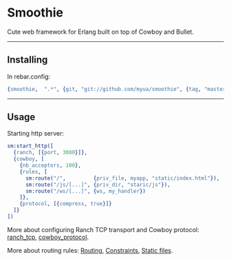 # Smoothie
Cute web framework for Erlang built on top of Cowboy and Bullet.

----
## Installing

In rebar.config:

```Erlang
{smoothie,  ".*", {git, "git://github.com/myua/smoothie", {tag, "master"} }}
```

----
## Usage

Starting http server:

```Erlang
sm:start_http([
  {ranch, [{port, 3000}]},
  {cowboy, [
    {nb_acceptors, 100},
    {rules, [
      sm:route("/",         {priv_file, myapp, "static/index.html"}),
      sm:route("/js/[...]", {priv_dir, "staric/js"}),
      sm:route("/ws/[...]", {ws, my_handler})
    ]},
    {protocol, [{compress, true}]}
  ]}
])
```

More about configuring Ranch TCP transport and Cowboy protocol: 
[ranch\_tcp](http://ninenines.eu/docs/en/ranch/HEAD/manual/ranch_tcp/), 
[cowboy\_protocol](http://ninenines.eu/docs/en/cowboy/HEAD/manual/cowboy_protocol/).

More about routing rules:
[Routing](http://ninenines.eu/docs/en/cowboy/HEAD/guide/routing), 
[Constraints](http://ninenines.eu/docs/en/cowboy/HEAD/guide/constraints), 
[Static files](http://ninenines.eu/docs/en/cowboy/HEAD/guide/static_files).
